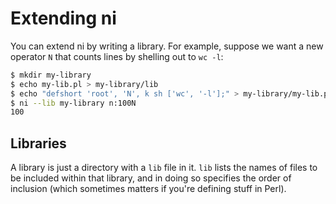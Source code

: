 # Extending ni
You can extend ni by writing a library. For example, suppose we want a new
operator `N` that counts lines by shelling out to `wc -l`:

```bash
$ mkdir my-library
$ echo my-lib.pl > my-library/lib
$ echo "defshort 'root', 'N', k sh ['wc', '-l'];" > my-library/my-lib.pl
$ ni --lib my-library n:100N
100
```

## Libraries
A library is just a directory with a `lib` file in it. `lib` lists the names of
files to be included within that library, and in doing so specifies the order
of inclusion (which sometimes matters if you're defining stuff in Perl).
